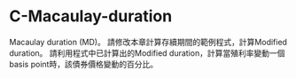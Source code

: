 # C-Macaulay-duration

Macaulay duration (MD)。
請修改本章計算存續期間的範例程式，計算Modified duration。
請利用程式中已計算出的Modified duration，計算當殖利率變動一個basis point時，該債券價格變動的百分比。
